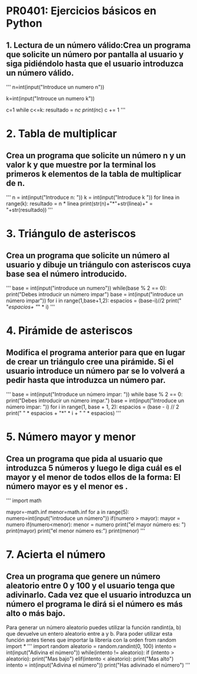 # PR0401: Ejercicios básicos en Python
## 1. Lectura de un número válido:Crea un programa que solicite un número por pantalla al usuario y siga pidiéndolo hasta que el usuario introduzca un número válido.
'''
	n=int(input("Introduce un numero n"))

k=int(input("Introuce un numero k"))

c=1
while c<=k:
    resultado = n*c
    print(n*c)
    c += 1
'''
# 2. Tabla de multiplicar
## Crea un programa que solicite un número n y un valor k y que muestre por la terminal los primeros k elementos de la tabla de multiplicar de n.
'''
	n = int(input("Introduce n: "))
k = int(input("Introduce k "))
for linea in range(k):
    resultado = n * linea
    print(str(n)+"*"+str(linea)+" = "+str(resultado))
'''
# 3. Triángulo de asteriscos
## Crea un programa que solicite un número al usuario y dibuje un triángulo con asteriscos cuya base sea el número introducido.
'''
	base = int(input("introduce un numero"))
while(base % 2 == 0):
    print("Debes introducir un número impar")
    base = int(input("introduce un número impar"))
for i in range(1,base+1,2):
    espacios = (base-i)//2
    print(" "*espacios+ "*" * i)
'''
# 4. Pirámide de asteriscos
## Modifica el programa anterior para que en lugar de crear un triángulo cree una pirámide. Si el usuario introduce un número par se lo volverá a pedir hasta que introduzca un número par.
'''
	base = int(input("Introduce un número impar: "))
while base % 2 == 0:
    print("Debes introducir un número impar.")
    base = int(input("Introduce un número impar: "))
for i in range(1, base + 1, 2):
    espacios = (base - i) // 2
    print(" " * espacios + "*" * i + " " * espacios)
'''
# 5. Número mayor y menor
## Crea un programa que pida al usuario que introduzca 5 números y luego le diga cuál es el mayor y el menor de todos ellos de la forma: El número mayor es <mayor> y el menor es <menor>.
'''
	import math

mayor=-math.inf
menor=math.inf
for a in range(5):
    numero=int(input("introduce un número"))
    if(numero > mayor):
        mayor = numero
    if(numero<menor):
        menor = numero
print("el mayor número es: ")
print(mayor)
print("el menor número es:")
print(menor)
'''
# 7. Acierta el número
## Crea un programa que genere un número aleatorio entre 0 y 100 y el usuario tenga que adivinarlo. Cada vez que el usuario introduzca un número el programa le dirá si el número es más alto o más bajo.

Para generar un número aleatorio puedes utilizar la función randint(a, b) que devuelve un entero aleatorio entre a y b. Para poder utilizar esta función antes tienes que importar la librería con la orden from random import *
'''
	import random
aleatorio = random.randint(0, 100)
intento = int(input("Adivina el número"))
while(intento != aleatorio):
    if (intento > aleatorio):
        print("Mas bajo")
    elif(intento < aleatorio):
        print("Mas alto")
    intento = int(input("Adivina el número"))
print("Has adivinado el número")
'''